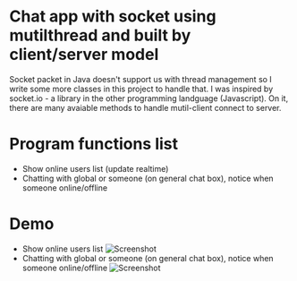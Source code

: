 # Chat app with socket using mutilthread and built by client/server model

Socket packet in Java doesn't support us with thread management so I write some more classes in this project to handle that.
I was inspired by socket.io - a library in the other programming landguage (Javascript). On it, there are many avaiable methods to handle mutil-client connect to server.
# Program functions list
 - Show online users list (update realtime)
 - Chatting with global or someone (on general chat box), notice when someone online/offline
# Demo
 - Show online users list
![Screenshot](/demo-image/1.PNG)
 - Chatting with global or someone (on general chat box), notice when someone online/offline
![Screenshot](/demo-image/2.PNG)
